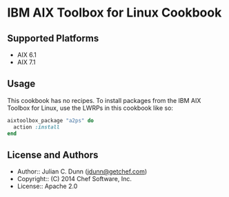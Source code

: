 # IBM AIX Toolbox for Linux Cookbook

## Supported Platforms

* AIX 6.1
* AIX 7.1

## Usage

This cookbook has no recipes. To install packages from the IBM AIX Toolbox for Linux, use the LWRPs in this cookbook like so:

```ruby
aixtoolbox_package "a2ps" do
  action :install
end
```

## License and Authors

* Author:: Julian C. Dunn (<jdunn@getchef.com>)
* Copyright:: (C) 2014 Chef Software, Inc.
* License:: Apache 2.0
